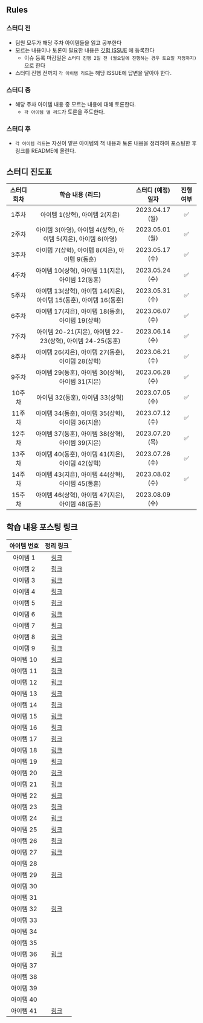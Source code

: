## Rules
### 스터디 전
* 팀원 모두가 해당 주차 아이템들을 읽고 공부한다
* 모르는 내용이나 토론이 필요한 내용은 [깃헙 ISSUE](https://github.com/2023-java-study/book-study/issues) 에 등록한다
  * 이슈 등록 마감일은 `스터디 진행 2일 전 (월요일에 진행하는 경우 토요일 자정까지)`으로 한다
* 스터디 진행 전까지 `각 아이템 리드`는 해당 ISSUE에 답변을 달아야 한다.

### 스터디 중
* 해당 주차 아이템 내용 중 모르는 내용에 대해 토론한다.
  * `각 아이템 별 리드`가 토론을 주도한다.

### 스터디 후
* `각 아이템 리드`는 자신이 맡은 아이템의 책 내용과 토론 내용을 정리하여 포스팅한 후 링크를 README에 올린다. 

## 스터디 진도표
| 스터디 회차 | 학습 내용 (리드) | 스터디 (예정) 일자 | 진행 여부 |
| :---: | :---: | :---: | :---: |
| 1주차 | 아이템 1(상혁), 아이템 2(지은) | 2023.04.17 (월) | ✅ |
| 2주차 | 아이템 3(아영), 아이템 4(상혁), 아이템 5(지은), 아이템 6(아영) | 2023.05.01 (월) | ✅ |
| 3주차 | 아이템 7(상혁), 아이템 8(지은), 아이템 9(동훈) | 2023.05.17 (수) | ✅ |
| 4주차 | 아이템 10(상혁), 아이템 11(지은), 아이템 12(동훈) | 2023.05.24 (수) | ✅ |
| 5주차 | 아이템 13(상혁), 아이템 14(지은), 아이템 15(동훈), 아이템 16(동훈) | 2023.05.31 (수) | ✅ |
| 6주차 | 아이템 17(지은), 아이템 18(동훈), 아이템 19(상혁) | 2023.06.07 (수) | ✅ |
| 7주차 | 아이템 20-21(지은), 아이템 22-23(상혁), 아이템 24-25(동훈) | 2023.06.14 (수) | ✅ |
| 8주차 | 아이템 26(지은), 아이템 27(동훈), 아이템 28(상혁) | 2023.06.21 (수) | ✅ |
| 9주차 | 아이템 29(동훈), 아이템 30(상혁), 아이템 31(지은) | 2023.06.28 (수) | ✅ |
| 10주차 | 아이템 32(동훈), 아이템 33(상혁) | 2023.07.05 (수) | ✅ |
| 11주차 | 아이템 34(동훈), 아이템 35(상혁), 아이템 36(지은) | 2023.07.12 (수) | ✅ |
| 12주차 | 아이템 37(동훈), 아이템 38(상혁), 아이템 39(지은) | 2023.07.20 (목) | ✅ |
| 13주차 | 아이템 40(동훈), 아이템 41(지은), 아이템 42(상혁) | 2023.07.26 (수) | ✅ |
| 14주차 | 아이템 43(지은), 아이템 44(상혁), 아이템 45(동훈) | 2023.08.02 (수) | ✅ |
| 15주차 | 아이템 46(상혁), 아이템 47(지은), 아이템 48(동훈) | 2023.08.09 (수) |  |

## 학습 내용 포스팅 링크
| 아이템 번호 | 정리 링크 |
| :---: | :---: |
| 아이템 1 | [링크](https://sh-hyun.tistory.com/100) |
| 아이템 2 | [링크](https://righteous-galette-116.notion.site/Item-2-d08e1b3581da4926a84a473164a2af9b) |
| 아이템 3 | [링크](https://velog.io/@onionlily123/아이템3.-private-생성자나-열거-타입으로-싱글턴임을-보증하라-28xt6djx) |
| 아이템 4 | [링크](https://sh-hyun.tistory.com/104) |
| 아이템 5 | [링크](https://righteous-galette-116.notion.site/Item-5-73fe936c2b6a405ab0f890505eb170fe) |
| 아이템 6 | [링크](https://velog.io/@onionlily123/아이템6.-불필요한-객체-생성을-피하라) |
| 아이템 7 | [링크](https://sh-hyun.tistory.com/105) |
| 아이템 8 | [링크](https://righteous-galette-116.notion.site/Item-8-finalizer-cleaner-560de54aedf34859be2eef2ab520da8e) |
| 아이템 9 | [링크](https://velog.io/@nuh__d/item9) |
| 아이템 10 | [링크](https://sh-hyun.tistory.com/106) |
| 아이템 11 | [링크](https://www.notion.so/Item-11-equals-hashCode-b2f6950c4a764cf68552e23ac26004f2?pvs=4) |
| 아이템 12 | [링크](https://velog.io/@nuh__d/item-12-toString%EC%9D%84-%ED%95%AD%EC%83%81-%EC%9E%AC%EC%A0%95%EC%9D%98%ED%95%98%EB%9D%BC)|
| 아이템 13 | [링크](https://sh-hyun.tistory.com/110) |
| 아이템 14 | [링크](https://www.notion.so/Item-14-Comparable-a754ad4cd2a34d58a9cfbadd54ebcc4b?pvs=4) |
| 아이템 15 | [링크](https://velog.io/@nuh__d/item-15-%ED%81%B4%EB%9E%98%EC%8A%A4%EC%99%80-%EB%A9%A4%EB%B2%84%EC%9D%98-%EC%A0%91%EA%B7%BC-%EA%B6%8C%ED%95%9C%EC%9D%84-%EC%B5%9C%EC%86%8C%ED%99%94%ED%95%98%EB%9D%BC) |
| 아이템 16 | [링크](https://velog.io/@nuh__d/item-16) |
| 아이템 17 | [링크](https://www.notion.so/Item-17-8cffdc88132a4a7e8fa27cf877945279?pvs=4) |
| 아이템 18 | [링크](https://velog.io/@nuh__d/%EC%83%81%EC%86%8D%EB%B3%B4%EB%8B%A4%EB%8A%94-%EC%BB%B4%ED%8F%AC%EC%A7%80%EC%85%98%EC%9D%84-%EC%82%AC%EC%9A%A9%ED%95%98%EB%9D%BC) |
| 아이템 19 | [링크](https://sh-hyun.tistory.com/113) |
| 아이템 20 | [링크](https://www.notion.so/Item-20-f6705955c75148c1a34eb21a0c96d5f5?pvs=4) |
| 아이템 21 | [링크](https://www.notion.so/Item-21-ab541512587240dbaf8b274ec9a780cd?pvs=4) |
| 아이템 22 | [링크](https://sh-hyun.tistory.com/114) |
| 아이템 23 | [링크](https://sh-hyun.tistory.com/115) |
| 아이템 24 | [링크](https://velog.io/@nuh__d/item-24) |
| 아이템 25 | [링크](https://velog.io/@nuh__d/item-25-%ED%86%B1%EB%A0%88%EB%B2%A8-%ED%81%B4%EB%9E%98%EC%8A%A4%EB%8A%94-%ED%95%9C-%ED%8C%8C%EC%9D%BC%EC%97%90-%ED%95%98%EB%82%98%EB%A7%8C-%EB%8B%B4%EC%9C%BC%EB%9D%BC) |
| 아이템 26 | [링크](https://righteous-galette-116.notion.site/Item-26-8c4ce86749c4436cabfd775ce942bcab?pvs=4) |
| 아이템 27 | [링크](https://velog.io/@nuh__d/item-27-%EB%B9%84%EA%B2%80%EC%82%AC-%EA%B2%BD%EA%B3%A0%EB%A5%BC-%EC%A0%9C%EA%B1%B0%ED%95%98%EB%9D%BC) |
| 아이템 28 |  |
| 아이템 29 |  [링크](https://velog.io/@nuh__d/item-29-%EC%9D%B4%EC%99%95%EC%9D%B4%EB%A9%B4-%EC%A0%9C%EB%84%A4%EB%A6%AD-%ED%83%80%EC%9E%85%EC%9C%BC%EB%A1%9C-%EB%A7%8C%EB%93%A4%EB%9D%BC)|
| 아이템 30 |  |
| 아이템 31 |  |
| 아이템 32 | [링크](https://velog.io/@nuh__d/item-32-%EC%A0%9C%EB%84%A4%EB%A6%AD%EA%B3%BC-%EA%B0%80%EB%B3%80%EC%9D%B8%EC%88%98%EB%A5%BC-%ED%95%A8%EA%BB%98-%EC%93%B8-%EB%95%8C%EB%8A%94-%EC%8B%A0%EC%A4%91%ED%95%98%EB%9D%BC) |
| 아이템 33 |  |
| 아이템 34 |  |
| 아이템 35 |  |
| 아이템 36 | [링크](https://righteous-galette-116.notion.site/Item-36-EnumSet-f727c885280647c09fff99c03b2b9430?pvs=4) |
| 아이템 37 |  |
| 아이템 38 |  |
| 아이템 39 |  |
| 아이템 40 |  |
| 아이템 41 | [링크](https://righteous-galette-116.notion.site/Item-41-5c720a222e244da3b833857f9c197a9a?pvs=4) |

